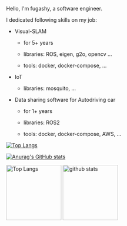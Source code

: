 Hello, I'm fugashy, a software engineer.

I dedicated following skills on my job:

- Visual-SLAM

  - for 5+ years

  - libraries: ROS, eigen, g2o, opencv ...

  - tools: docker, docker-compose, ...

- IoT

  - libraries: mosquito, ...

- Data sharing software for Autodriving car

  - for 1+ years

  - libraries: ROS2

  - tools: docker, docker-compose, AWS, ...


[![Top Langs](https://github-readme-stats.vercel.app/api/top-langs/?username=fugashy)](https://github.com/anuraghazra/github-readme-stats)

[![Anurag's GitHub stats](https://github-readme-stats.vercel.app/api?username=fugashy)](https://github.com/anuraghazra/github-readme-stats)

<p align="left"> 
  <img alt="Top Langs" height="150px" src="https://github-readme-stats.vercel.app/api/top-langs/?username=fugashy&layout=compact&show_icons=true&theme=onedark" />
  <img alt="github stats" height="150px" src="https://github-readme-stats.vercel.app/api?username=fugashy&theme=onedark&show_icons=ture" />
</p>

